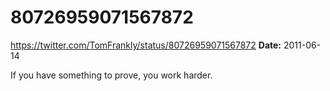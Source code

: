 # 80726959071567872
https://twitter.com/TomFrankly/status/80726959071567872
**Date:** 2011-06-14

If you have something to prove, you work harder.
